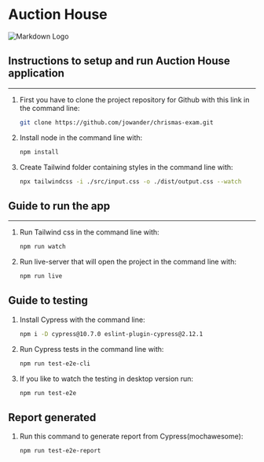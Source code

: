 # Auction House
![Markdown Logo](https://markdown-here.com/img/icon256.png)

## Instructions to setup and run Auction House application 
---
1. First you have to clone the project repository for Github with this link in the command line:

    ```bash
    git clone https://github.com/jowander/chrismas-exam.git
    ``` 

2. Install node in the command line with:

    ```bash
    npm install
    ```

3. Create Tailwind folder containing styles in the command line with:

    ```bash
    npx tailwindcss -i ./src/input.css -o ./dist/output.css --watch
    ```


## Guide to run the app
---
1. Run Tailwind css in the command line with:

    ```bash
    npm run watch
    ```

2. Run live-server that will open the project in the command line with:

    ```bash
    npm run live
    ```

## Guide to testing

1. Install Cypress with the command line:

    ```bash
    npm i -D cypress@10.7.0 eslint-plugin-cypress@2.12.1
    ```

2. Run Cypress tests in the command line with:

    ```bash
    npm run test-e2e-cli
    ```

3. If you like to watch the testing in desktop version run:
    ```bash
    npm run test-e2e
    ```
## Report generated
1. Run this command to generate report from Cypress(mochawesome):

    ```bash
    npm run test-e2e-report
    ```